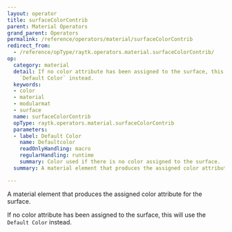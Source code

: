 ```yaml
---
layout: operator
title: surfaceColorContrib
parent: Material Operators
grand_parent: Operators
permalink: /reference/operators/material/surfaceColorContrib
redirect_from:
  - /reference/opType/raytk.operators.material.surfaceColorContrib/
op:
  category: material
  detail: If no color attribute has been assigned to the surface, this will use the
    `Default Color` instead.
  keywords:
  - color
  - material
  - modularmat
  - surface
  name: surfaceColorContrib
  opType: raytk.operators.material.surfaceColorContrib
  parameters:
  - label: Default Color
    name: Defaultcolor
    readOnlyHandling: macro
    regularHandling: runtime
    summary: Color used if there is no color assigned to the surface.
  summary: A material element that produces the assigned color attribute for the surface.

---
```



A material element that produces the assigned color attribute for the surface.

If no color attribute has been assigned to the surface, this will use the `Default Color` instead.